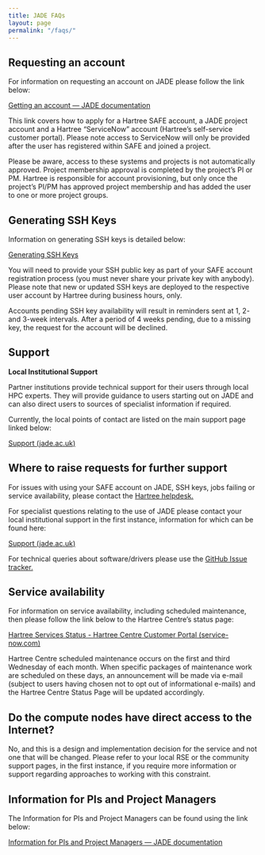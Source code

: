 ```yaml
---
title: JADE FAQs
layout: page
permalink: "/faqs/"
---
```


## Requesting an account

For information on requesting an account on JADE please follow the link below: 

[Getting an account — JADE documentation](https://jade-arc-docs.readthedocs.io/jade/getting-account.html)

This link covers how to apply for a Hartree SAFE account, a JADE project account and a Hartree “ServiceNow” account (Hartree’s self-service customer portal). Please note access to ServiceNow will only be provided after the user has registered within SAFE and joined a project.

Please be aware, access to these systems and projects is not automatically approved. Project membership approval is completed by the project’s PI or PM. Hartree is responsible for account provisioning, but only once the project’s PI/PM has approved project membership and has added the user to one or more project groups.

## Generating SSH Keys

Information on generating SSH keys is detailed below: 

[Generating SSH Keys](https://docs.jade.ac.uk/en/latest/jade/connecting.html#connecting-generate-ssh-keys)

You will need to provide your SSH public key as part of your SAFE account registration process (you must never share your private key with anybody). Please note that new or updated SSH keys are deployed to the respective user account by Hartree during business hours, only.

Accounts pending SSH key availability will result in reminders sent at 1, 2- and 3-week intervals. After a period of 4 weeks pending, due to a missing key, the request for the account will be declined.

## Support

**Local Institutional Support**

Partner institutions provide technical support for their users through local HPC experts. They will provide guidance to users starting out on JADE and can also direct users to sources of specialist information if required.

Currently, the local points of contact are listed on the main support page linked below: <br>

[Support (jade.ac.uk)](https://www.jade.ac.uk/support/)

## Where to raise requests for further support

For issues with using your SAFE account on JADE, SSH keys, jobs failing or service availability, please contact the [Hartree helpdesk.](https://stfc.service-now.com/hcssp)

For specialist questions relating to the use of JADE please contact your local institutional support in the first instance, information for which can be found here: <br>

[Support (jade.ac.uk)](https://www.jade.ac.uk/support/) 

For technical queries about software/drivers please use the [GitHub Issue tracker.](https://github.com/jade-hpc-gpu/jade-hpc-gpu.github.io/issues)

## Service availability

For information on service availability, including scheduled maintenance, then please follow the link below to the Hartree Centre’s status page: 

[Hartree Services Status - Hartree Centre Customer Portal (service-now.com)](https://stfc.service-now.com/hcssp?id=services_status)

Hartree Centre scheduled maintenance occurs on the first and third Wednesday of each month. When specific packages of maintenance work are scheduled on these days, an announcement will be made via e-mail (subject to users having chosen not to opt out of informational e-mails) and the Hartree Centre Status Page will be updated accordingly.

## Do the compute nodes have direct access to the Internet?

No, and this is a design and implementation decision for the service and not one that will be changed. Please refer to your local RSE or the community support pages, in the first instance, if you require more information or support regarding approaches to working with this constraint.

## Information for PIs and Project Managers

The Information for PIs and Project Managers can be found using the link below: 

[Information for PIs and Project Managers — JADE documentation](https://docs.jade.ac.uk/en/latest/jade/pi-projectmanager.html)
